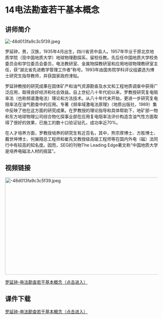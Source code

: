 # 14电法勘查若干基本概念

## 讲师简介
<img src="https://s1.imagehub.cc/images/2023/08/28/14-13.md.jpeg" alt="-48d013fa9c3c5f39.jpeg" border="0"/>

罗延钟，男，汉族，1935年4月出生，四川省资中县人。1957年毕业于原北京地质学院（现中国地质大学）地球物理勘探系，留校任教。先后任中国地质大学校务委员会和学位委员会委员，电法教研室、金属物探教研室和应用地球物理教研室主任，获“湖北省先进教学管理工作者”称号。1993年由国务院学科评议组遴选为博士研究生指导教师，并获国家政府津贴。


罗延钟教授的研究成果在固体矿产和油气资源勘查及水文和工程地质调查中获得广泛应用，取得良好经济和社会效益。自上世纪八十年代初以来，罗教授研究复电阻率法（也称频谱激电法）理论和方法技术。从八十年代末开始，更进一步研究复电阻率法在油气勘查中的应用。专著《频率域激电法原理》（地质出版社，1989）集中反映了他在这方面的研究成果。在罗教授的理论指导和具体帮助下，地矿部一物和东方地球物理公司综合物化探事业部在应用复电阻率法评价构造含油气性方面取得了很好的效果，已施工的数十口验证钻孔，成功率近70%。

在人才培养方面，罗教授培养的研究生有近百名，其中，熊宗厚博士、方胜博士、戴世坤博士、何展翔总工程师和崔先文教授级高级工程师等在国内外电（磁）法同行中有较高的知名度。因而，SEG的刊物The Leading Edge著文称“中国地质大学是培养电磁法人材的摇篮”。

## 视频链接

<img src="https://s1.imagehub.cc/images/2023/08/28/-48d013fa9c3c5f39.jpeg" alt="-48d013fa9c3c5f39.jpeg" border="0" width="550" height="320"/>

[罗延钟-电法勘查若干基本概念（点击进入）](https://www.bilibili.com/video/BV1BF411C7ng/?share_source=copy_web)

## 课件下载

[罗延钟-电法勘查若干基本概念（点击进入）](https://916aedf0-2a44-4742-b053-7e90f7fc828d.filesusr.com/ugd/478d0c_81a39f9111f5471a997ec7200d778cfb.pdf)
